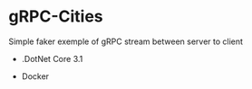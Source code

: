 # gRPC-Cities

Simple faker exemple of gRPC stream between server to client

- .DotNet Core 3.1

- Docker
